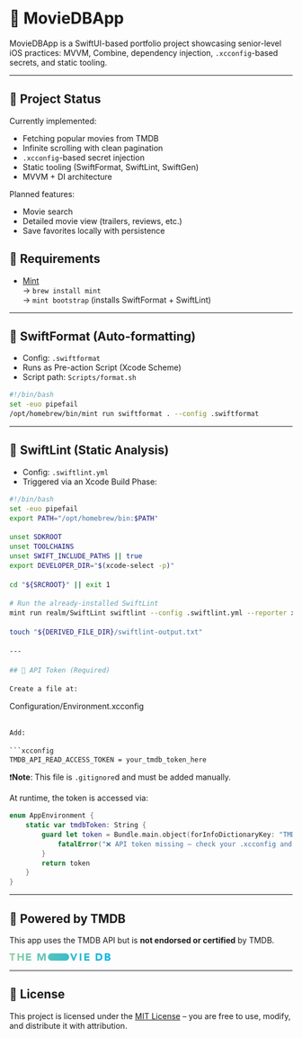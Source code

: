 # 📱 MovieDBApp

MovieDBApp is a SwiftUI-based portfolio project showcasing senior-level iOS practices: MVVM, Combine, dependency injection, `.xcconfig`-based secrets, and static tooling.

---

## 🚧 Project Status

Currently implemented:
- Fetching popular movies from TMDB
- Infinite scrolling with clean pagination
- `.xcconfig`-based secret injection
- Static tooling (SwiftFormat, SwiftLint, SwiftGen)
- MVVM + DI architecture

Planned features:
- Movie search
- Detailed movie view (trailers, reviews, etc.)
- Save favorites locally with persistence

## 🧰 Requirements

- [Mint](https://github.com/yonaskolb/Mint)  
  → `brew install mint`  
  → `mint bootstrap` (installs SwiftFormat + SwiftLint)

---

## 🧼 SwiftFormat (Auto-formatting)

- Config: `.swiftformat`
- Runs as Pre-action Script (Xcode Scheme)
- Script path: `Scripts/format.sh`

```bash
#!/bin/bash
set -euo pipefail
/opt/homebrew/bin/mint run swiftformat . --config .swiftformat
```

---

## 🧯 SwiftLint (Static Analysis)

- Config: `.swiftlint.yml`
- Triggered via an Xcode Build Phase:

```bash
#!/bin/bash
set -euo pipefail
export PATH="/opt/homebrew/bin:$PATH"

unset SDKROOT
unset TOOLCHAINS
unset SWIFT_INCLUDE_PATHS || true
export DEVELOPER_DIR="$(xcode-select -p)"

cd "${SRCROOT}" || exit 1

# Run the already-installed SwiftLint
mint run realm/SwiftLint swiftlint --config .swiftlint.yml --reporter xcode --quiet || true

touch "${DERIVED_FILE_DIR}/swiftlint-output.txt"

---

## 🔐 API Token (Required)

Create a file at:

```
Configuration/Environment.xcconfig
```

Add:

```xcconfig
TMDB_API_READ_ACCESS_TOKEN = your_tmdb_token_here
```

❗️**Note**: This file is `.gitignore`d and must be added manually.

At runtime, the token is accessed via:

```swift
enum AppEnvironment {
    static var tmdbToken: String {
        guard let token = Bundle.main.object(forInfoDictionaryKey: "TMDB_API_READ_ACCESS_TOKEN") as? String else {
            fatalError("❌ API token missing – check your .xcconfig and Build Settings.")
        }
        return token
    }
}
```

---

## 🎥 Powered by TMDB

This app uses the TMDB API but is **not endorsed or certified** by TMDB.

<p align="left">
  <img src="Assets/tmdb-logo.svg" alt="TMDB Logo" width="180"/>
</p>

---

## 📄 License

This project is licensed under the [MIT License](./LICENSE) – you are free to use, modify, and distribute it with attribution.
